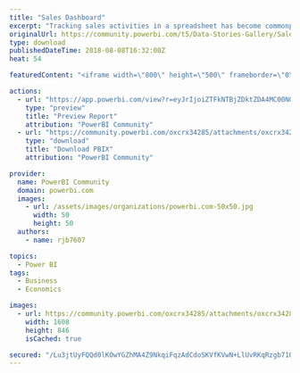 ```yaml
---
title: "Sales Dashboard"
excerpt: "Tracking sales activities in a spreadsheet has become commonplace. Often referred to as a sales scorecard, this tool allows sales leaders to better"
originalUrl: https://community.powerbi.com/t5/Data-Stories-Gallery/Sales-Dashboard/m-p/484507
type: download
publishedDateTime: 2018-08-08T16:32:00Z
heat: 54

featuredContent: "<iframe width=\"800\" height=\"500\" frameborder=\"0\" src=\"https://app.powerbi.com/view?r=eyJrIjoiZTFkNTBjZDktZDA4MC00NGRiLWIyNjYtOTAzZTQ0YWM4ZGI0IiwidCI6IjI0ZGNkNzRiLTc3ZWYtNGY3My05ODM2LTNkN2Y0ZmY2NTkwOSJ9\"></iframe>"

actions:
  - url: "https://app.powerbi.com/view?r=eyJrIjoiZTFkNTBjZDktZDA4MC00NGRiLWIyNjYtOTAzZTQ0YWM4ZGI0IiwidCI6IjI0ZGNkNzRiLTc3ZWYtNGY3My05ODM2LTNkN2Y0ZmY2NTkwOSJ9"
    type: "preview"
    title: "Preview Report"
    attribution: "PowerBI Community"
  - url: "https://community.powerbi.com/oxcrx34285/attachments/oxcrx34285/DataStoriesGallery/2135/2/Sales_Scorecard%5B1%5D.pbix"
    type: "download"
    title: "Download PBIX"
    attribution: "PowerBI Community"

provider:
  name: PowerBI Community
  domain: powerbi.com
  images:
    - url: /assets/images/organizations/powerbi.com-50x50.jpg
      width: 50
      height: 50
  authors:
    - name: rjb7607

topics:
  - Power BI
tags:
  - Business
  - Economics

images:
  - url: https://community.powerbi.com/oxcrx34285/attachments/oxcrx34285/DataStoriesGallery/2135/1/SalesDashboard.png
    width: 1608
    height: 846
    isCached: true

secured: "/Lu3jtUyFQQd0lKOwYGZhMA4Z9NkqiFqzAdCdoSKVfKVwN+LlUvRKqRzgb71O2ypqnpNZb/R/aHz/M+roH+JdShzZW9Bpyb/Eh2k07pZ0MaMs2PLrC5rC4xawyEwUp4HvK3uQb996xWlXXoKUMpxsJQ0jXCSERT/PQxpF+/HXOsBUKHBzXG9CQ/UPP0nQYzOdC3OHOlZ/ZGzAQ1OxkqJeEEv2QXlO79gz2qZqCsWq6RByPp/ghqx2UhJFs2vgyPyDev37QELbzohnUwtWFAKziTCiXoeCIaZ8MqM5H7ckjae4n+Lw5CAXqfb6KMdWu+4/mAeDuZ4SiGHJI3wpLA/Huf0+Qlr12xuNh8WnYsc0yJdRpd1x5mVE93pA2I781ubKXfbL1/G9jgGsGjsNCkfe3uRE2S7u/lqwrMpW6Wb3Zg=;jcBI35xE79m6XozYd/FJDA=="
---
```


